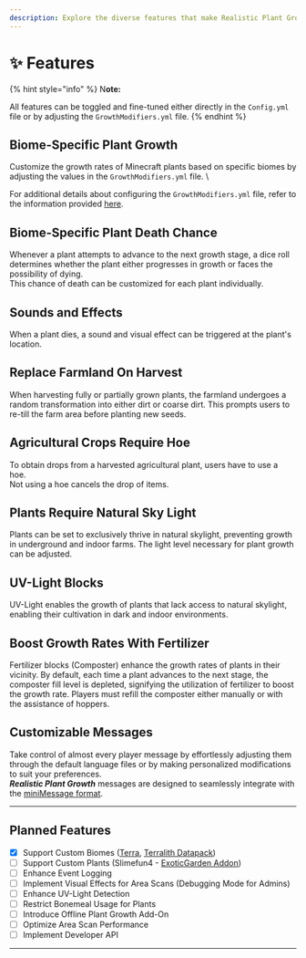 ```yaml
---
description: Explore the diverse features that make Realistic Plant Growth stand out.
---
```


# ✨ Features

{% hint style="info" %}
N**ote:**

All features can be toggled and fine-tuned either directly in the `Config.yml` file or by adjusting the `GrowthModifiers.yml` file.
{% endhint %}

## Biome-Specific Plant Growth

Customize the growth rates of Minecraft plants based on specific biomes by adjusting the values in the `GrowthModifiers.yml` file. \\

For additional details about configuring the `GrowthModifiers.yml` file, refer to the information provided [here](../guides/configuration/growthmodifiers.yml.md).

## Biome-Specific Plant Death Chance

Whenever a plant attempts to advance to the next growth stage, a dice roll determines whether the plant either progresses in growth or faces the possibility of dying.\
This chance of death can be customized for each plant individually.

## Sounds and Effects

When a plant dies, a sound and visual effect can be triggered at the plant's location.

## Replace Farmland On Harvest

When harvesting fully or partially grown plants, the farmland undergoes a random transformation into either dirt or coarse dirt. This prompts users to re-till the farm area before planting new seeds.

## Agricultural Crops Require Hoe

To obtain drops from a harvested agricultural plant, users have to use a hoe.\
Not using a hoe cancels the drop of items.

## Plants Require Natural Sky Light

Plants can be set to exclusively thrive in natural skylight, preventing growth in underground and indoor farms. The light level necessary for plant growth can be adjusted.

## UV-Light Blocks

UV-Light enables the growth of plants that lack access to natural skylight, enabling their cultivation in dark and indoor environments.

## Boost Growth Rates With Fertilizer

Fertilizer blocks (Composter) enhance the growth rates of plants in their vicinity. By default, each time a plant advances to the next stage, the composter fill level is depleted, signifying the utilization of fertilizer to boost the growth rate. Players must refill the composter either manually or with the assistance of hoppers.

## Customizable Messages

Take control of almost every player message by effortlessly adjusting them through the default language files or by making personalized modifications to suit your preferences.\
_**Realistic Plant Growth**_ messages are designed to seamlessly integrate with the [miniMessage format](https://docs.advntr.dev/minimessage/format.html).

***

## Planned Features

* [x] Support Custom Biomes ([Terra](https://github.com/PolyhedralDev/Terra), [Terralith Datapack](https://modrinth.com/datapack/terralith))
* [ ] Support Custom Plants (Slimefun4 - [ExoticGarden Addon](https://github.com/TheBusyBiscuit/ExoticGarden))
* [ ] Enhance Event Logging
* [ ] Implement Visual Effects for Area Scans (Debugging Mode for Admins)
* [ ] Enhance UV-Light Detection
* [ ] Restrict Bonemeal Usage for Plants
* [ ] Introduce Offline Plant Growth Add-On
* [ ] Optimize Area Scan Performance
* [ ] Implement Developer API

***
